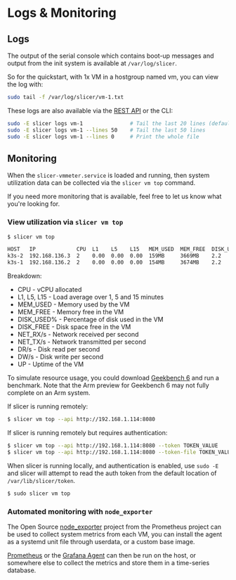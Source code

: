 # Logs & Monitoring

## Logs

The output of the serial console which contains boot-up messages and output from the init system is available at `/var/log/slicer`.

So for the quickstart, with 1x VM in a hostgroup named vm, you can view the log with:

```bash
sudo tail -f /var/log/slicer/vm-1.txt
```

These logs are also available via the [REST API](/reference/api) or the CLI:

```bash
sudo -E slicer logs vm-1               # Tail the last 20 lines (default)
sudo -E slicer logs vm-1 --lines 50    # Tail the last 50 lines
sudo -E slicer logs vm-1 --lines 0     # Print the whole file
```

## Monitoring

When the `slicer-vmmeter.service` is loaded and running, then system utilization data can be collected via the `slicer vm top` command.

If you need more monitoring that is available, feel free to let us know what you're looking for.

### View utilization via `slicer vm top`

```bash
$ slicer vm top

HOST   IP             CPU  L1    L5    L15   MEM_USED  MEM_FREE  DISK_USED%  DISK_FREE  NET_RX/s  NET_TX/s  DR/s  DW/s  UP
k3s-2  192.168.136.3  2    0.00  0.00  0.00  159MB     3669MB    2.2         29.2GB     0B/s      0B/s      0B/s  0B/s  7m45s
k3s-1  192.168.136.2  2    0.00  0.00  0.00  154MB     3674MB    2.2         29.2GB     0B/s      0B/s      0B/s  0B/s  7m45s
```

Breakdown:

* CPU - vCPU allocated
* L1, L5, L15 - Load average over 1, 5 and 15 minutes
* MEM_USED - Memory used by the VM
* MEM_FREE - Memory free in the VM
* DISK_USED% - Percentage of disk used in the VM
* DISK_FREE - Disk space free in the VM
* NET_RX/s - Network received per second
* NET_TX/s - Network transmitted per second
* DR/s - Disk read per second
* DW/s - Disk write per second
* UP - Uptime of the VM

To simulate resource usage, you could download [Geekbench 6](https://www.geekbench.com/) and run a benchmark. Note that the Arm preview for Geekbench 6 may not fully complete on an Arm system. 

If slicer is running remotely:

```bash
$ slicer vm top --api http://192.168.1.114:8080
```

If slicer is running remotely but requires authentication:

```bash
$ slicer vm top --api http://192.168.1.114:8080 --token TOKEN_VALUE
$ slicer vm top --api http://192.168.1.114:8080 --token-file TOKEN_VALUE
```

When slicer is running locally, and authentication is enabled, use `sudo -E` and slicer will attempt to read the auth token from the default location of `/var/lib/slicer/token`.

```bash
$ sudo slicer vm top
```

### Automated monitoring with `node_exporter`

The Open Source [node_exporter](https://github.com/prometheus/node_exporter) project from the Prometheus project can be used to collect system metrics from each VM, you can install the agent as a systemd unit file through userdata, or a custom base image.

[Prometheus](https://prometheus.io/) or the [Grafana Agent](https://grafana.com/docs/grafana-cloud/agent/) can then be run on the host, or somewhere else to collect the metrics and store them in a time-series database.

